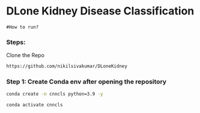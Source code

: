 # DLone Kidney Disease Classification

```
#How to run?
```

### Steps: 

Clone the Repo

```bash
https://github.com/nikilsivakumar/DLoneKidney
```

### Step 1: Create Conda env after opening the repository 

```bash
conda create -n cnncls python=3.9 -y
```

```bash
conda activate cnncls
```
